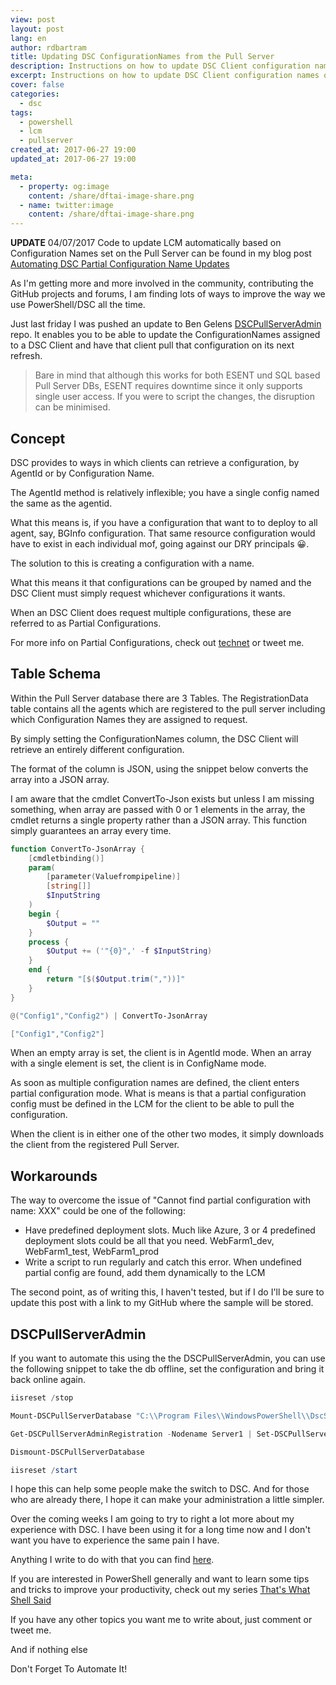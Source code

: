 ```yaml
---
view: post
layout: post
lang: en
author: rdbartram
title: Updating DSC ConfigurationNames from the Pull Server
description: Instructions on how to update DSC Client configuration names on the pull server. This enables better control over how and when configurations are set.
excerpt: Instructions on how to update DSC Client configuration names on the pull server. This enables better control over how and when configurations are set.
cover: false
categories:
  - dsc
tags:
  - powershell
  - lcm
  - pullserver
created_at: 2017-06-27 19:00
updated_at: 2017-06-27 19:00

meta:
  - property: og:image
    content: /share/dftai-image-share.png
  - name: twitter:image
    content: /share/dftai-image-share.png
---
```


**UPDATE** 04/07/2017 Code to update LCM automatically based on Configuration Names set on the Pull Server can be found in my blog post [Automating DSC Partial Configuration Name Updates](automating-dsc-partial-configuration-name-updates)

As I'm getting more and more involved in the community, contributing the GitHub projects and forums, I am finding lots of ways to improve the way we use PowerShell/DSC all the time.

Just last friday I was pushed an update to Ben Gelens [DSCPullServerAdmin](https://github.com/bgelens/DSCPullServerAdmin) repo. It enables you to be able to update the ConfigurationNames assigned to a DSC Client and have that client pull that configuration on its next refresh.

> <lazy-load tag="img" :data="{ src: 'http://icons.iconarchive.com/icons/graphicloads/100-flat/256/warning-icon.png', alt: 'warning icon', width:75, style:'float:left; margin: 0 15px 0 0' }" /> Bare in mind that although this works for both ESENT und SQL based Pull Server DBs, ESENT requires downtime since it only supports single user access. If you were to script the changes, the disruption can be minimised.

## Concept

DSC provides to ways in which clients can retrieve a configuration, by AgentId or by Configuration Name.

The AgentId method is relatively inflexible; you have a single config named the same as the agentid.

What this means is, if you have a configuration that want to to deploy to all agent, say, BGInfo configuration. That same resource configuration would have to exist in each individual mof, going against our DRY principals 😀.

The solution to this is creating a configuration with a name.

What this means it that configurations can be grouped by named and the DSC Client must simply request whichever configurations it wants.

When an DSC Client does request multiple configurations, these are referred to as Partial Configurations.

For more info on Partial Configurations, check out [technet](https://msdn.microsoft.com/en-us/powershell/dsc/partialconfigs) or tweet me.

## Table Schema

Within the Pull Server database there are 3 Tables. The RegistrationData table contains all the agents which are registered to the pull server including which Configuration Names they are assigned to request.

By simply setting the ConfigurationNames column, the DSC Client will retrieve an entirely different configuration.

The format of the column is JSON, using the snippet below converts the array into a JSON array.

I am aware that the cmdlet ConvertTo-Json exists but unless I am missing something, when array are passed with 0 or 1 elements in the array, the cmdlet returns a single property rather than a JSON array. This function simply guarantees an array every time.

```powershell
function ConvertTo-JsonArray {
    [cmdletbinding()]
    param(
        [parameter(Valuefrompipeline)]
        [string[]]
        $InputString
    )
    begin {
        $Output = ""
    }
    process {
        $Output += ('"{0}",' -f $InputString)
    }
    end {
        return "[$($Output.trim(","))]"
    }
}

@("Config1","Config2") | ConvertTo-JsonArray

["Config1","Config2"]
```

When an empty array is set, the client is in AgentId mode. When an array with a single element is set, the client is in ConfigName mode.

As soon as multiple configuration names are defined, the client enters partial configuration mode. What is means is that a partial configuration config must be defined in the LCM for the client to be able to pull the configuration.

When the client is in either one of the other two modes, it simply downloads the client from the registered Pull Server.

## Workarounds

The way to overcome the issue of "Cannot find partial configuration with name: XXX" could be one of the following:

- Have predefined deployment slots. Much like Azure, 3 or 4 predefined deployment slots could be all that you need. WebFarm1_dev, WebFarm1_test, WebFarm1_prod
- Write a script to run regularly and catch this error. When undefined partial config are found, add them dynamically to the LCM

The second point, as of writing this, I haven't tested, but if I do I'll be sure to update this post with a link to my GitHub where the sample will be stored.

## DSCPullServerAdmin

If you want to automate this using the the DSCPullServerAdmin, you can use the following snippet to take the db offline, set the configuration and bring it back online again.

```powershell
iisreset /stop

Mount-DSCPullServerDatabase "C:\\Program Files\\WindowsPowerShell\\DscService\\Devices.edb"

Get-DSCPullServerAdminRegistration -Nodename Server1 | Set-DSCPullServerAdminRegistration -ConfigurationName @("Base","DomainController")

Dismount-DSCPullServerDatabase

iisreset /start
```

I hope this can help some people make the switch to DSC. And for those who are already there, I hope it can make your administration a little simpler.

Over the coming weeks I am going to try to right a lot more about my experience with DSC. I have been using it for a long time now and I don't want you have to experience the same pain I have.

Anything I write to do with that you can find [here](/categories/dsc/).

If you are interested in PowerShell generally and want to learn some tips and tricks to improve your productivity, check out my series [That's What Shell Said](categories/twss/)

If you have any other topics you want me to write about, just comment or tweet me.

And if nothing else

Don't Forget To Automate It!
